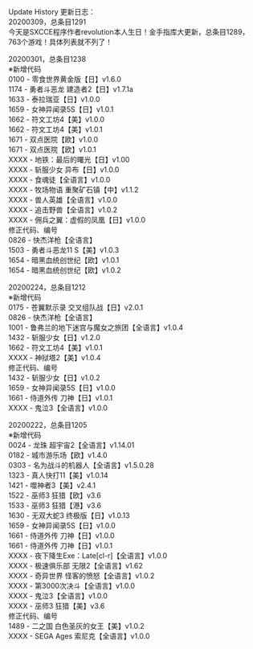Update History 更新日志：  
20200309，总条目1291  
今天是SXCCE程序作者revolution本人生日！金手指库大更新，总条目1289，763个游戏！具体列表就不列了！  
  
20200301，总条目1238  
※新增代码  
0100 - 零食世界黄金版【日】v1.6.0  
1174 - 勇者斗恶龙 建造者2【日】v1.7.1a  
1633 - 泰拉瑞亚【日】v1.0.0  
1659 - 女神异闻录5S【日】v1.0.1  
1662 - 符文工坊4【美】v1.0.0  
1662 - 符文工坊4【美】v1.0.1  
1671 - 双点医院【欧】v1.0.0  
1671 - 双点医院【欧】v1.0.1  
XXXX - 地铁：最后的曙光【日】v1.00  
XXXX - 斩服少女 异布【日】v1.0.0  
XXXX - 食魂徒【全语言】v1.0.0  
XXXX - 牧场物语 重聚矿石镇【中】v1.1.2  
XXXX - 兽人英雄【全语言】v1.0.0  
XXXX - 追击野兽【全语言】v1.0.2  
XXXX - 佣兵之翼：虚假的凤凰【日】v1.0.0  
修正代码、编号  
0826 - 快杰洋枪【全语言】  
1503 - 勇者斗恶龙11 S【美】v1.0.3  
1654 - 暗黑血统创世纪【欧】v1.0.1  
1654 - 暗黑血统创世纪【欧】v1.0.2  
  
20200224，总条目1212  
※新增代码  
0175 - 苍翼默示录 交叉组队战【日】v2.0.1  
0826 - 快杰洋枪【全语言】  
1001 - 鲁弗兰的地下迷宫与魔女之旅团【全语言】v1.0.4  
1432 - 斩服少女【日】v1.2.0  
1662 - 符文工坊4【美】v1.0.1  
XXXX - 神狱塔2【美】v1.0.4  
修正代码、编号  
1432 - 斩服少女【日】v1.0.2  
1659 - 女神异闻录5S【日】v1.0.0  
1661 - 侍道外传 刀神【日】v1.0.1  
XXXX - 鬼泣3【全语言】v1.0.0  
  
20200222，总条目1205  
※新增代码  
0024 - 龙珠 超宇宙2【全语言】v1.14.01  
0182 - 城市游乐场【欧】v1.4.0  
0303 - 名为战斗的机器人【全语言】v1.5.0.28  
1323 - 真人快打11【美】v1.0.14  
1421 - 噬神者3【美】v2.4.1  
1522 - 巫师3 狂猎【欧】v3.6  
1533 - 巫师3 狂猎【港】v3.6  
1630 - 无双大蛇3 终极版【日】v1.0.13  
1659 - 女神异闻录5S【日】v1.0.0  
1661 - 侍道外传 刀神【日】v1.0.0  
1661 - 侍道外传 刀神【日】v1.0.1  
XXXX - 夜下降生Exe：Late[cl-r]【全语言】v1.0.0  
XXXX - 极速俱乐部 无限2【全语言】v1.62  
XXXX - 奇异世界 怪客的愤怒【全语言】v1.0.2  
XXXX - 第3000次决斗【全语言】v1.0.0  
XXXX - 鬼泣3【全语言】v1.0.0  
XXXX - 巫师3 狂猎【美】v3.6  
修正代码、编号  
1489 - 二之国 白色圣灰的女王【美】v1.0.2  
XXXX - SEGA Ages 索尼克【全语言】v1.0.0
